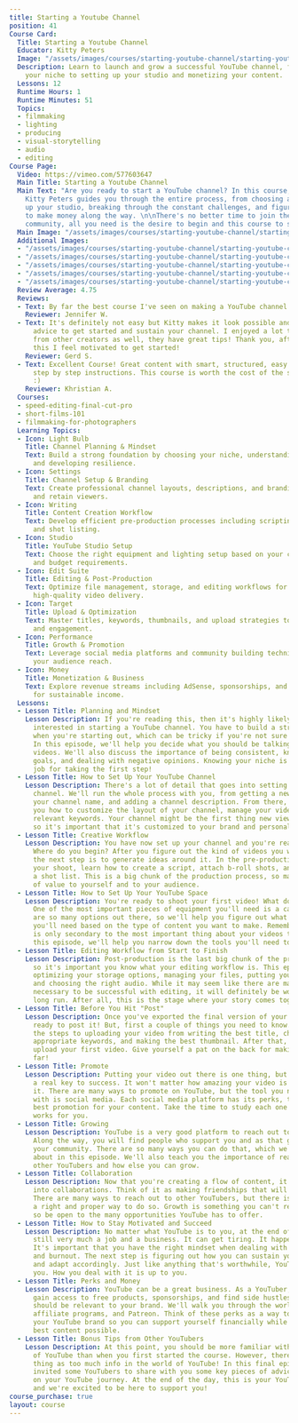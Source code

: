 ```yaml
---
title: Starting a Youtube Channel
position: 41
Course Card:
  Title: Starting a Youtube Channel
  Educator: Kitty Peters
  Image: "/assets/images/courses/starting-youtube-channel/starting-youtube-channel.jpg"
  Description: Learn to launch and grow a successful YouTube channel, from choosing
    your niche to setting up your studio and monetizing your content.
  Lessons: 12
  Runtime Hours: 1
  Runtime Minutes: 51
  Topics:
  - filmmaking
  - lighting
  - producing
  - visual-storytelling
  - audio
  - editing
Course Page:
  Video: https://vimeo.com/577603647
  Main Title: Starting a Youtube Channel
  Main Text: "Are you ready to start a YouTube channel? In this course, visual artist
    Kitty Peters guides you through the entire process, from choosing a niche, setting
    up your studio, breaking through the constant challenges, and figuring out how
    to make money along the way. \n\nThere's no better time to join the YouTube creator
    community, all you need is the desire to begin and this course to show you how."
  Main Image: "/assets/images/courses/starting-youtube-channel/starting-youtube-channel-1.jpg"
  Additional Images:
  - "/assets/images/courses/starting-youtube-channel/starting-youtube-channel-2.jpg"
  - "/assets/images/courses/starting-youtube-channel/starting-youtube-channel-3.jpg"
  - "/assets/images/courses/starting-youtube-channel/starting-youtube-channel-4.jpg"
  - "/assets/images/courses/starting-youtube-channel/starting-youtube-channel-5.jpg"
  - "/assets/images/courses/starting-youtube-channel/starting-youtube-channel-6.jpg"
  Review Average: 4.75
  Reviews:
  - Text: By far the best course I've seen on making a YouTube channel!
    Reviewer: Jennifer W.
  - Text: It's definitely not easy but Kitty makes it look possible and provides great
      advice to get started and sustain your channel. I enjoyed a lot the bonus content
      from other creators as well, they have great tips! Thank you, after watching
      this I feel motivated to get started!
    Reviewer: Gerd S.
  - Text: Excellent Course! Great content with smart, structured, easy to understand
      step by step instructions. This course is worth the cost of the subscription
      :)
    Reviewer: Khristian A.
  Courses:
  - speed-editing-final-cut-pro
  - short-films-101
  - filmmaking-for-photographers
  Learning Topics:
  - Icon: Light Bulb
    Title: Channel Planning & Mindset
    Text: Build a strong foundation by choosing your niche, understanding your goals,
      and developing resilience.
  - Icon: Settings
    Title: Channel Setup & Branding
    Text: Create professional channel layouts, descriptions, and branding that attract
      and retain viewers.
  - Icon: Writing
    Title: Content Creation Workflow
    Text: Develop efficient pre-production processes including scripting, B-roll planning,
      and shot listing.
  - Icon: Studio
    Title: YouTube Studio Setup
    Text: Choose the right equipment and lighting setup based on your content type
      and budget requirements.
  - Icon: Edit Suite
    Title: Editing & Post-Production
    Text: Optimize file management, storage, and editing workflows for consistent,
      high-quality video delivery.
  - Icon: Target
    Title: Upload & Optimization
    Text: Master titles, keywords, thumbnails, and upload strategies to maximize visibility
      and engagement.
  - Icon: Performance
    Title: Growth & Promotion
    Text: Leverage social media platforms and community building techniques to expand
      your audience reach.
  - Icon: Money
    Title: Monetization & Business
    Text: Explore revenue streams including AdSense, sponsorships, and affiliate programs
      for sustainable income.
  Lessons:
  - Lesson Title: Planning and Mindset
    Lesson Description: If you're reading this, then it's highly likely that you're
      interested in starting a YouTube channel. You have to build a strong foundation
      when you're starting out, which can be tricky if you're not sure where to begin.
      In this episode, we'll help you decide what you should be talking about in your
      videos. We'll also discuss the importance of being consistent, knowing your
      goals, and dealing with negative opinions. Knowing your niche is key, so great
      job for taking the first step!
  - Lesson Title: How to Set Up Your YouTube Channel
    Lesson Description: There's a lot of detail that goes into setting up your YouTube
      channel. We'll run the whole process with you, from getting a new email, choosing
      your channel name, and adding a channel description. From there, we'll teach
      you how to customize the layout of your channel, manage your videos, and choose
      relevant keywords. Your channel might be the first thing new viewers will see,
      so it's important that it's customized to your brand and personality.
  - Lesson Title: Creative Workflow
    Lesson Description: You have now set up your channel and you're ready to shoot.
      Where do you begin? After you figure out the kind of videos you want to make,
      the next step is to generate ideas around it. In the pre-production phase of
      your shoot, learn how to create a script, attach b-roll shots, and finalize
      a shot list. This is a big chunk of the production process, so make sure it's
      of value to yourself and to your audience.
  - Lesson Title: How to Set Up Your YouTube Space
    Lesson Description: You're ready to shoot your first video! What do you need?
      One of the most important pieces of equipment you'll need is a camera. There
      are so many options out there, so we'll help you figure out what kind of equipment
      you'll need based on the type of content you want to make. Remember, equipment
      is only secondary to the most important thing about your videos the story. In
      this episode, we'll help you narrow down the tools you'll need to get started.
  - Lesson Title: Editing Workflow from Start to Finish
    Lesson Description: Post-production is the last big chunk of the production process,
      so it's important you know what your editing workflow is. This episode is about
      optimizing your storage options, managing your files, putting your videos together,
      and choosing the right audio. While it may seem like there are many small steps
      necessary to be successful with editing, it will definitely be worth it in the
      long run. After all, this is the stage where your story comes together.
  - Lesson Title: Before You Hit "Post"
    Lesson Description: Once you've exported the final version of your video, you're
      ready to post it! But, first a couple of things you need to know. We'll go through
      the steps to uploading your video from writing the best title, choosing the
      appropriate keywords, and making the best thumbnail. After that, you can finally
      upload your first video. Give yourself a pat on the back for making it this
      far!
  - Lesson Title: Promote
    Lesson Description: Putting your video out there is one thing, but promoting is
      a real key to success. It won't matter how amazing your video is if no one sees
      it. There are many ways to promote on YouTube, but the tool you need to be familiar
      with is social media. Each social media platform has its perks, to enable the
      best promotion for your content. Take the time to study each one and see what
      works for you.
  - Lesson Title: Growing
    Lesson Description: YouTube is a very good platform to reach out to other creators.
      Along the way, you will find people who support you and as that grows, so will
      your community. There are so many ways you can do that, which we'll be talking
      about in this episode. We'll also teach you the importance of reaching out to
      other YouTubers and how else you can grow.
  - Lesson Title: Collaboration
    Lesson Description: Now that you're creating a flow of content, it's time to look
      into collaborations. Think of it as making friendships that will help you grow.
      There are many ways to reach out to other YouTubers, but there is, however,
      a right and proper way to do so. Growth is something you can't really do alone,
      so be open to the many opportunities YouTube has to offer.
  - Lesson Title: How to Stay Motivated and Succeed
    Lesson Description: No matter what YouTube is to you, at the end of the day, it's
      still very much a job and a business. It can get tiring. It happens to all YouTubers.
      It's important that you have the right mindset when dealing with negative comments
      and burnout. The next step is figuring out how you can sustain your motivation
      and adapt accordingly. Just like anything that's worthwhile, YouTube will challenge
      you. How you deal with it is up to you.
  - Lesson Title: Perks and Money
    Lesson Description: YouTube can be a great business. As a YouTuber, you could
      gain access to free products, sponsorships, and find side hustles, most of which
      should be relevant to your brand. We'll walk you through the world of AdSense,
      affiliate programs, and Patreon. Think of these perks as a way to further support
      your YouTube brand so you can support yourself financially while creating the
      best content possible.
  - Lesson Title: Bonus Tips from Other YouTubers
    Lesson Description: At this point, you should be more familiar with the world
      of YouTube than when you first started the course. However, there's no such
      thing as too much info in the world of YouTube! In this final episode, we've
      invited some YouTubers to share with you some key pieces of advice you can bring
      on your YouTube journey. At the end of the day, this is your YouTube channel
      and we're excited to be here to support you!
course_purchase: true
layout: course
---
```


